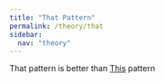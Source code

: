 ```yaml
---
title: "That Pattern"
permalink: /theory/that
sidebar:
  nav: "theory"
---
```



That pattern is better than [This](this) pattern 
